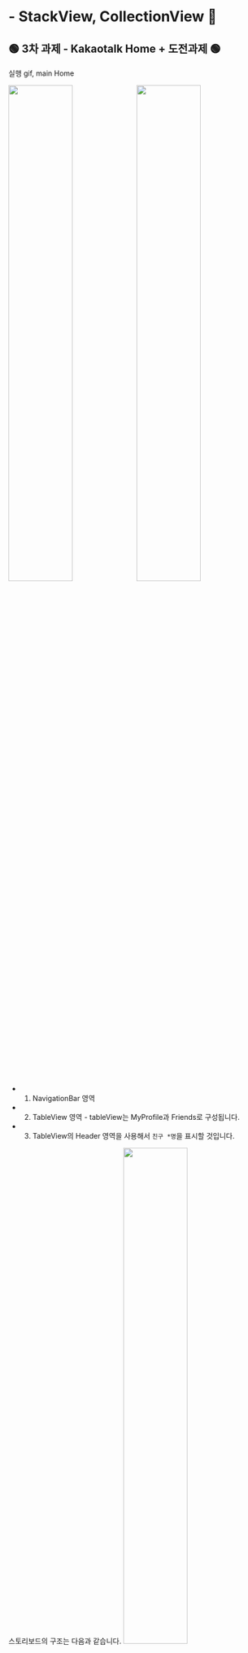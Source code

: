 # - StackView, CollectionView 🎉

## 🟢 3차 과제 - Kakaotalk Home + 도전과제 🟢

실행 gif, main Home

<img src="../Screenshots/stackView.gif" width="50%" height="50%"><img src="../Screenshots/friends.png" width="50%" height="50%"> </br>

- 1. NavigationBar 영역 </br>
- 2. TableView 영역 - tableView는 MyProfile과 Friends로 구성됩니다.
- 3. TableView의 Header 영역을 사용해서 `친구 *명`을 표시할 것입니다.

스토리보드의 구조는 다음과 같습니다.
<img src="../Screenshots/structure.png" width="50%" height="50%"> </br></br>

#### **잠시 복습하는 TableView의 구조**

<img src="../Screenshots/stackViewStructure.png" width="50%" height="50%"> </br>
주목할 포인트는 다음과 같습니다.
⭕️`indexPath.section()`과 `indexPath.row()`의 차이
⭕️`HeaderView()`와 `FooterView()`의 위치

</br>

## **✏️ 3차 과제 ✏️**

### - 1. tableView의 Section은 2개입니다. </br>

1 - My Profile, 2 - Friends Profile
`TableViewCell()`을 2개를 사용해도 좋지만, Myfrofile과 FriendsProfile의 형태가 유사하므로 재활용하여 사용했습니다. <br><br>

방법은 다음과 같았습니다.

```swift
    func tableView(_ tableView: UITableView, cellForRowAt indexPath: IndexPath) -> UITableViewCell {

    guard let cell = tableView.dequeueReusableCell(withIdentifier: "ProfileCell", for: indexPath) as? ProfileCell  else { return UITableViewCell() }

    if indexPath.section == 0 {
        cell.settings(friends[0])
        cell.profileImage.layer.cornerRadius = cell.profileImage.frame.height/2

        return cell
    } else {
        cell.settings(friends[indexPath.item+1])

        return cell
    }
}
```

- cell이 선언되었고, `indexPath.section()`의 값에 따라 cell은 다르게 리턴이 될 것입니다.
  `indexPath.section == 0`인 경우는 MyProfile,
  `indexPath.section == 1`인 경우는 FriendsProfile이 될 것입니다. </br></br>

- 다음, section 1과 section 2는 높이가 다릅니다.

```swift
func tableView(_ tableView: UITableView, heightForRowAt indexPath: IndexPath) -> CGFloat {
        if indexPath.section == 0 {
            return 88
        } else {
            return 66
        }
    }
```

위와 같이 `heightForRowAt`을 리턴해주는 함수를 선언해서 사용합니다. <br><br>

> **⭕️ Tips**<br>
> Q. tableView의 Delegate, Datasource에는 어떤 것이 있는지 어떻게 알아서 쓰느냐?
> A. 기본적으로 많이 해보는 방법이 필요합니다. 다만, 필요한 함수 대부분은 Delegate와 DataSource에 정의가 되어 있다는것을 기억하셔야 합니다. 찾아서 써야 해요!<br>
> A. 자동완성을 적극적으로 활용합시다! `func table~` 정도만 타아핑 한 후 원하는 함수를 검색할 수 있습니다!
> 키워드를 생각하며 자동완성 예 :
> <img src="../Screenshots/AutomaticCompletion.gif" width="50%" height="50%"> <br>
> 또한 애플 공식문서 > https://developer.apple.com/documentation 에 상세히 기재되어 있습니다! 파파고와 함께 하세요~!

### - 2. tableView Header를 사용해 보았습니다.

`tableView Header`는 따로 `Storyboard`에 정의되어 있지 않습니다.
UIView를 이용하여 만들거나, 코드로 만들어 주어야 합니다.

> Storyboard 또는 code를 이용해서 Header, FooterView 만들기
> https://programmingwithswift.com/how-to-add-header-footer-view-in-uitableview-in-storyboard/

- 코드로 선언해 보겠습니다!

```swift
  func tableView(_ tableView: UITableView, heightForHeaderInSection section: Int) -> CGFloat {

        if section == 0 {
            return 0
        } else {
            return 20
        }
    }
```

위와 같이 `Section 0`에는 헤더가 없고, `Section 1`에는 헤더 사이즈를 주었습니다.
따라서, `Section 1`의 위에만 헤더뷰가 그려질 것입니다. <br><br>

```swift

 func tableView(_ tableView: UITableView, viewForHeaderInSection section: Int) -> UIView? {

        let view = UIView.init(frame: CGRect(x: 0, y: 0, width: tableView.frame.width, height: 30))

        let headerLabel = UILabel()
        let numberOfFriendLabel = UILabel()

        headerLabel.text = "친구 "
        headerLabel.font = UIFont.systemFont(ofSize: 12)
        headerLabel.frame = CGRect.init(x: 15, y: 0, width: 50, height: 30)

        numberOfFriendLabel.text = "\(friends.count-1)"
        numberOfFriendLabel.font = UIFont.systemFont(ofSize: 12)
        numberOfFriendLabel.frame = CGRect.init(x: 40, y: 0, width: 50, height: 30)

        view.addSubview(headerLabel)
        view.addSubview(numberOfFriendLabel)

        return view
    }
```

함수명에서 알수있듯 *각 Section의 Header를 위한 View*라는 것을 알 수 있고, `UIView`를 리턴하는 함수입니다.

1. `view`의 사이즈를 설정해줍니다.
2. `numberOfFriendLabel`은 친구의 숫자입니다. `friends`배열의 숫자 -1(MyProfile) 만큼을 가지게 됩니다.
3. `addSubView()` 함수로 라벨을 추가해 줍니다.

준비가 끝났습니다. `AutoLayout`, 구조체 등을 설정한 뒤 실행해주면 원하는 화면을 얻을 수 있습니다.

## **✏️ 3차 도전 과제 ✏️**

필요한 것 :
(1) `UIAlertController()`,
(2) `func tableView(_ tableView: UITableView, commit editingStyle: UITableViewCell.EditingStyle, forRowAt indexPath: IndexPath) { }`

#### (1) `UIAlertController()`

아래에서 토글되며 나타나는 액션입니다.
